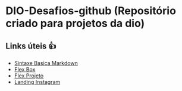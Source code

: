 # DIO-Desafios-github (Repositório criado para projetos da dio)

## Links úteis 👍
- [Sintaxe Basica Markdown](https://www.markdownguide.org/basic-syntax/)
- [Flex Box](https://css-tricks.com/snippets/css/a-guide-to-flexbox/)
- [Flex Projeto](https://xxmiguelhubxx.github.io/Repositorio-Projetos-DIO/Projetos-DIO/flex-projeto/)
- [Landing Instagram](https://xxmiguelhubxx.github.io/Repositorio-Projetos-DIO/Projetos-DIO/projeto-landing-page-instagram/)
